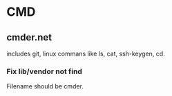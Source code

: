 # CMD

## cmder.net

includes git, linux commans like ls, cat, ssh-keygen, cd.

### Fix lib/vendor not find

Filename should be cmder.